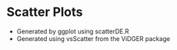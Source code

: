 # Scatter Plots

* Generated by ggplot using scatterDE.R
* Generated using vsScatter from the ViDGER package
